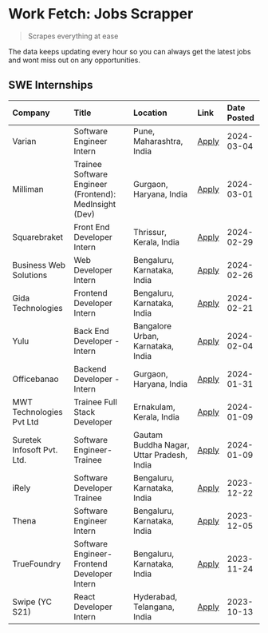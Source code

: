 # Work Fetch: Jobs Scrapper
> Scrapes everything at ease

The data keeps updating every hour so you can always get the latest jobs and wont miss out on any opportunities.

## SWE Internships
<!--START_SECTION:workfetch-->
| Company                    | Title                                                  | Location                                  | Link                                                                                                                                                                                                                                                           | Date Posted   |
|:---------------------------|:-------------------------------------------------------|:------------------------------------------|:---------------------------------------------------------------------------------------------------------------------------------------------------------------------------------------------------------------------------------------------------------------|:--------------|
| Varian                     | Software Engineer Intern                               | Pune, Maharashtra, India                  | [Apply](https://in.linkedin.com/jobs/view/software-engineer-intern-at-varian-3845773362?refId=%2FxTbnBeLWtjnbRTyaUuQGw%3D%3D&trackingId=ozDZJeostnagzm4F0ztucQ%3D%3D&position=17&pageNum=0&trk=public_jobs_jserp-result_search-card)                           | 2024-03-04    |
| Milliman                   | Trainee Software Engineer (Frontend): MedInsight (Dev) | Gurgaon, Haryana, India                   | [Apply](https://in.linkedin.com/jobs/view/trainee-software-engineer-frontend-medinsight-dev-at-milliman-3792874280?refId=%2FxTbnBeLWtjnbRTyaUuQGw%3D%3D&trackingId=QAlvMHmhlWP9Ck1VZFGjMA%3D%3D&position=3&pageNum=0&trk=public_jobs_jserp-result_search-card) | 2024-03-01    |
| Squarebraket               | Front End Developer Intern                             | Thrissur, Kerala, India                   | [Apply](https://in.linkedin.com/jobs/view/front-end-developer-intern-at-squarebraket-3838541191?refId=%2FxTbnBeLWtjnbRTyaUuQGw%3D%3D&trackingId=UqddHa1dk8OcTUInff3%2BEA%3D%3D&position=14&pageNum=0&trk=public_jobs_jserp-result_search-card)                 | 2024-02-29    |
| Business Web Solutions     | Web Developer Intern                                   | Bengaluru, Karnataka, India               | [Apply](https://in.linkedin.com/jobs/view/web-developer-intern-at-business-web-solutions-3839906144?refId=%2FxTbnBeLWtjnbRTyaUuQGw%3D%3D&trackingId=jkqFSrEtEaJ1CSQpECUZZw%3D%3D&position=20&pageNum=0&trk=public_jobs_jserp-result_search-card)               | 2024-02-26    |
| Gida Technologies          | Frontend Developer Intern                              | Bengaluru, Karnataka, India               | [Apply](https://in.linkedin.com/jobs/view/frontend-developer-intern-at-gida-technologies-3836040945?refId=%2FxTbnBeLWtjnbRTyaUuQGw%3D%3D&trackingId=x5YRWZAkqcrFxA5Mg4etSg%3D%3D&position=16&pageNum=0&trk=public_jobs_jserp-result_search-card)               | 2024-02-21    |
| Yulu                       | Back End Developer - Intern                            | Bangalore Urban, Karnataka, India         | [Apply](https://in.linkedin.com/jobs/view/back-end-developer-intern-at-yulu-3821682220?refId=%2FxTbnBeLWtjnbRTyaUuQGw%3D%3D&trackingId=%2FeF62f3R2l%2FvhdWbNLAqQw%3D%3D&position=7&pageNum=0&trk=public_jobs_jserp-result_search-card)                         | 2024-02-04    |
| Officebanao                | Backend Developer - Intern                             | Gurgaon, Haryana, India                   | [Apply](https://in.linkedin.com/jobs/view/backend-developer-intern-at-officebanao-3814263731?refId=%2FxTbnBeLWtjnbRTyaUuQGw%3D%3D&trackingId=Ti6RLi1YN3%2BCC%2FwSn2HLJQ%3D%3D&position=24&pageNum=0&trk=public_jobs_jserp-result_search-card)                  | 2024-01-31    |
| MWT Technologies Pvt Ltd   | Trainee Full Stack Developer                           | Ernakulam, Kerala, India                  | [Apply](https://in.linkedin.com/jobs/view/trainee-full-stack-developer-at-mwt-technologies-pvt-ltd-3800921715?refId=%2FxTbnBeLWtjnbRTyaUuQGw%3D%3D&trackingId=tcAqweyaIVz9YPryo4gQWw%3D%3D&position=4&pageNum=0&trk=public_jobs_jserp-result_search-card)      | 2024-01-09    |
| Suretek Infosoft Pvt. Ltd. | Software Engineer-Trainee                              | Gautam Buddha Nagar, Uttar Pradesh, India | [Apply](https://in.linkedin.com/jobs/view/software-engineer-trainee-at-suretek-infosoft-pvt-ltd-3800934643?refId=%2FxTbnBeLWtjnbRTyaUuQGw%3D%3D&trackingId=dPk94RY8npIh4QZ3rRYqQw%3D%3D&position=21&pageNum=0&trk=public_jobs_jserp-result_search-card)        | 2024-01-09    |
| iRely                      | Software Developer Trainee                             | Bengaluru, Karnataka, India               | [Apply](https://in.linkedin.com/jobs/view/software-developer-trainee-at-irely-3801577534?refId=%2FxTbnBeLWtjnbRTyaUuQGw%3D%3D&trackingId=YCiTdgSqrseR0U%2FJUIBIRg%3D%3D&position=11&pageNum=0&trk=public_jobs_jserp-result_search-card)                        | 2023-12-22    |
| Thena                      | Software Engineer Intern                               | Bengaluru, Karnataka, India               | [Apply](https://in.linkedin.com/jobs/view/software-engineer-intern-at-thena-3778731751?refId=%2FxTbnBeLWtjnbRTyaUuQGw%3D%3D&trackingId=88DGlLpu66br8PMP5IM8Zg%3D%3D&position=13&pageNum=0&trk=public_jobs_jserp-result_search-card)                            | 2023-12-05    |
| TrueFoundry                | Software Engineer- Frontend Developer Intern           | Bengaluru, Karnataka, India               | [Apply](https://in.linkedin.com/jobs/view/software-engineer-frontend-developer-intern-at-truefoundry-3790095058?refId=%2FxTbnBeLWtjnbRTyaUuQGw%3D%3D&trackingId=12lyREro5HsWU637FB2pkg%3D%3D&position=12&pageNum=0&trk=public_jobs_jserp-result_search-card)   | 2023-11-24    |
| Swipe (YC S21)             | React Developer Intern                                 | Hyderabad, Telangana, India               | [Apply](https://in.linkedin.com/jobs/view/react-developer-intern-at-swipe-yc-s21-3737600089?refId=%2FxTbnBeLWtjnbRTyaUuQGw%3D%3D&trackingId=e2L3eyuWLoDpKMyThisYMg%3D%3D&position=15&pageNum=0&trk=public_jobs_jserp-result_search-card)                       | 2023-10-13    |
<!--END_SECTION:workfetch-->
